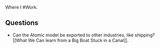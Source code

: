 Where I #Work. 

## Questions
- Can the Atomic model be exported to other industries, like shipping? [[What We Can learn from a Big Boat Stuck in a Canal]]. 